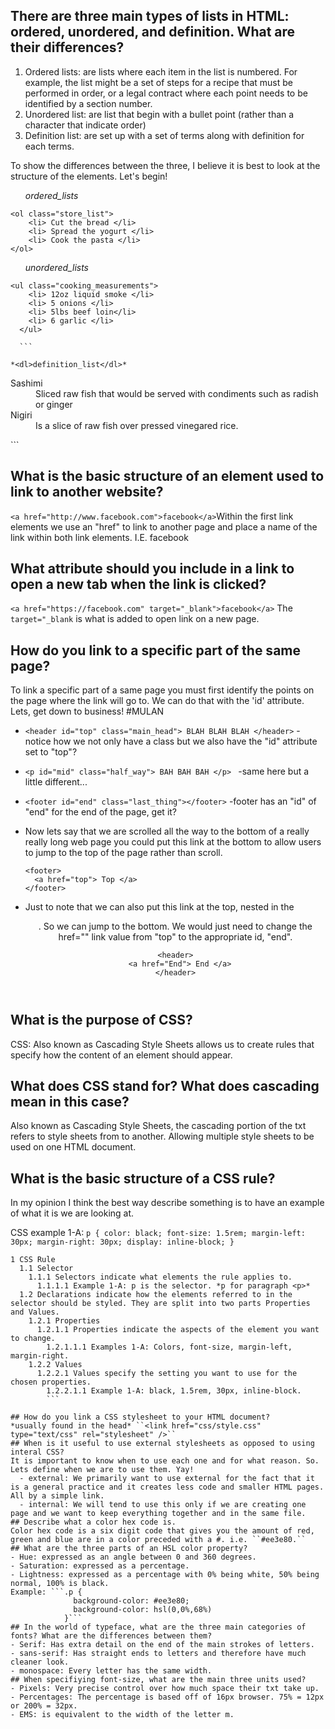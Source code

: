 ## There are three main types of lists in HTML: ordered, unordered, and definition. What are their differences?
  1. Ordered lists: are lists where each item in the list is numbered. For example, the list might be a set of steps for a recipe that must be performed in order, or a legal contract where each point needs to be identified by a section number.
  2. Unordered list: are list that begin with a bullet point (rather than a character that indicate order)  
  3. Definition list: are set up with a set of terms along with definition for each terms.

  To show the differences between the three, I believe it is best to look at the structure of the elements. Let's begin!

*<ol>ordered_lists</ol>*

  ```
  <ol class="store_list">
      <li> Cut the bread </li>
      <li> Spread the yogurt </li>
      <li> Cook the pasta </li>
  </ol>

  ```

*<ul>unordered_lists</ul>*

  ```
  <ul class="cooking_measurements">
      <li> 12oz liquid smoke </li>
      <li> 5 onions </li>
      <li> 5lbs beef loin</li>
      <li> 6 garlic </li>
    </ul>

    ```

*<dl>definition_list</dl>*

  ```
  <dl class="favorite_sushi">
      <dt>Sashimi</dt>
      <dd>Sliced raw fish that would be served with condiments such as radish or ginger</dd>
      <dt>Nigiri</dt>
      <dd>Is a slice of raw fish over pressed vinegared rice.</dd>
    </dl>
    ```

## What is the basic structure of an element used to link to another website?
  ``<a href="http://www.facebook.com">facebook</a>``Within the first link elements we use an "href" to link to another page and place a name of the link within both link elements. I.E. facebook

## What attribute should you include in a link to open a new tab when the link is clicked?
  ``<a href="https://facebook.com" target="_blank">facebook</a>`` The `target="_blank` is what is added to open link on a new page.

## How do you link to a specific part of the same page?
  To link a specific part of a same page you must first identify the points on the page where the link will go to. We can do that with the 'id' attribute. Lets, get down to business! #MULAN

  - ``<header id="top" class="main_head"> BLAH BLAH BLAH </header>``
        -notice how we not only have a class but we also have the "id" attribute set to "top"?
  - ``<p id="mid" class="half_way"> BAH BAH BAH </p> ``
        -same here but a little different...
  - ``<footer id="end" class="last_thing"></footer>``
        -footer has an "id" of "end" for the end of the page, get it?

  - Now lets say that we are scrolled all the way to the bottom of a really really long web page you could put this link at the bottom to allow users to jump to the top of the page rather than scroll.
    ```
    <footer>
      <a href="top"> Top </a>
    </footer>
    ```
  - Just to note that we can also put this link at the top, nested in the <header>. So we can jump to the bottom. We would just need to change the href="" link value from "top" to the appropriate id, "end".
    ```
    <header>
      <a href="End"> End </a>
    </header>
    ```

## What is the purpose of CSS?
  CSS: Also known as Cascading Style Sheets allows us to create rules that specify how the content of an element should appear.
## What does CSS stand for? What does cascading mean in this case?
  Also known as Cascading Style Sheets, the cascading portion of the txt refers to style sheets from to another. Allowing multiple style sheets to be used on one HTML document.
## What is the basic structure of a CSS rule?
  In my opinion I think the best way describe something is to have an example of what it is we are looking at.

  CSS example 1-A: ```p {
                  color: black;
                  font-size: 1.5rem;
                  margin-left: 30px;
                  margin-right: 30px;
                  display: inline-block;
                }```
  ```
  1 CSS Rule
    1.1 Selector
      1.1.1 Selectors indicate what elements the rule applies to.
        1.1.1.1 Example 1-A: p is the selector. *p for paragraph <p>*
    1.2 Declarations indicate how the elements referred to in the selector should be styled. They are split into two parts Properties and Values.
      1.2.1 Properties
        1.2.1.1 Properties indicate the aspects of the element you want to change.
          1.2.1.1.1 Examples 1-A: Colors, font-size, margin-left, margin-right.
      1.2.2 Values
        1.2.2.1 Values specify the setting you want to use for the chosen properties.
          1.2.2.1.1 Example 1-A: black, 1.5rem, 30px, inline-block.
          ```

## How do you link a CSS stylesheet to your HTML document?
  *usually found in the head* ``<link href="css/style.css" type="text/css" rel="stylesheet" />``
## When is it useful to use external stylesheets as opposed to using interal CSS?
  It is important to know when to use each one and for what reason. So. Lets define when we are to use them. Yay!
    - external: We primarily want to use external for the fact that it is a general practice and it creates less code and smaller HTML pages. All by a simple link.
    - internal: We will tend to use this only if we are creating one page and we want to keep everything together and in the same file.
## Describe what a color hex code is.
  Color hex code is a six digit code that gives you the amount of red, green and blue are in a color preceded with a #. i.e. ``#ee3e80.``
## What are the three parts of an HSL color property?
  - Hue: expressed as an angle between 0 and 360 degrees.
  - Saturation: expressed as a percentage.
  - Lightness: expressed as a percentage with 0% being white, 50% being normal, 100% is black.
  Example: ```.p {
                background-color: #ee3e80;
                background-color: hsl(0,0%,68%)
              }```
## In the world of typeface, what are the three main categories of fonts? What are the differences between them?
  - Serif: Has extra detail on the end of the main strokes of letters.
  - sans-serif: Has straight ends to letters and therefore have much cleaner look.
  - monospace: Every letter has the same width.
## When specifiying font-size, what are the main three units used?
  - Pixels: Very precise control over how much space their txt take up.
  - Percentages: The percentage is based off of 16px browser. 75% = 12px or 200% = 32px.
  - EMS: is equivalent to the width of the letter m.
